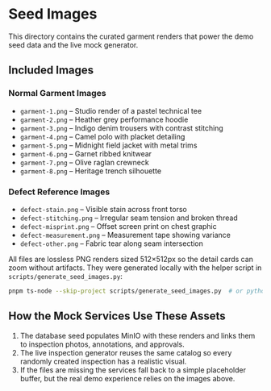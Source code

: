 # Seed Images

This directory contains the curated garment renders that power the demo seed data and the live mock generator.

## Included Images

### Normal Garment Images
- `garment-1.png` – Studio render of a pastel technical tee
- `garment-2.png` – Heather grey performance hoodie
- `garment-3.png` – Indigo denim trousers with contrast stitching
- `garment-4.png` – Camel polo with placket detailing
- `garment-5.png` – Midnight field jacket with metal trims
- `garment-6.png` – Garnet ribbed knitwear
- `garment-7.png` – Olive raglan crewneck
- `garment-8.png` – Heritage trench silhouette

### Defect Reference Images
- `defect-stain.png` – Visible stain across front torso
- `defect-stitching.png` – Irregular seam tension and broken thread
- `defect-misprint.png` – Offset screen print on chest graphic
- `defect-measurement.png` – Measurement tape showing variance
- `defect-other.png` – Fabric tear along seam intersection

All files are lossless PNG renders sized 512×512px so the detail cards can zoom without artifacts. They were generated locally with the helper script in `scripts/generate_seed_images.py`:

```bash
pnpm ts-node --skip-project scripts/generate_seed_images.py  # or python scripts/generate_seed_images.py
```

## How the Mock Services Use These Assets

1. The database seed populates MinIO with these renders and links them to inspection photos, annotations, and approvals.
2. The live inspection generator reuses the same catalog so every randomly created inspection has a realistic visual.
3. If the files are missing the services fall back to a simple placeholder buffer, but the real demo experience relies on the images above.
